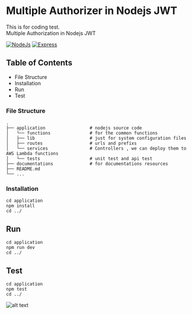 # Multiple Authorizer in Nodejs JWT
This is for coding test.  
Multiple Authorization in Nodejs JWT

[![NodeJs](https://img.shields.io/badge/nodejs-v16.14.2-green)](https://github.com/helloakn/nodejs-express-business-days-calculator) 
[![Express](https://img.shields.io/badge/express-v^4.17.3-green)](https://github.com/helloakn/nodejs-express-business-days-calculator) 

## Table of Contents
- File Structure
- Installation
- Run
- Test

### File Structure
```nth
.
├── application                 # nodejs source code
│   └── functions               # for the common functions
│   ├── lib                     # just for system configuration files
│   ├── routes                  # urls and prefixs
│   └── services                # Controllers , we can deploy them to AWS Lambda functions
│   └── tests                   # unit test and api test
├── documentations              # for documentations resources
├── README.md              
└── ...
```
### Installation
```shell
cd application
npm install
cd ../
```
## Run
```shell
cd application
npm run dev
cd ../
```
## Test
```shell
cd application
npm test
cd ../
```
![alt text](documentations/unit.test.ss.png)